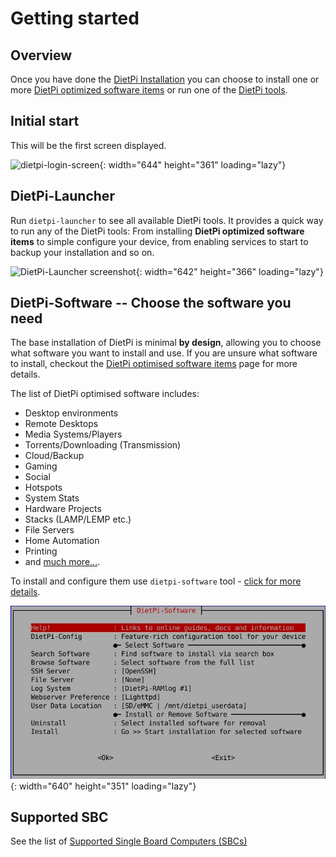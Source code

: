 # Getting started

## Overview

Once you have done the [DietPi Installation](../install/) you can choose to install one or more [DietPi optimized software items](../software/) or run one of the [DietPi tools](../dietpi_tools/).

## Initial start

This will be the first screen displayed.

![dietpi-login-screen](assets/images/dietpi-login-screen.jpg){: width="644" height="361" loading="lazy"}

## DietPi-Launcher

Run `dietpi-launcher` to see all available DietPi tools. It provides a quick way to run any of the DietPi tools: From installing **DietPi optimized software items** to simple configure your device, from enabling services to start to backup your installation and so on.

![DietPi-Launcher screenshot](assets/images/dietpi-launcher.jpg){: width="642" height="366" loading="lazy"}

## DietPi-Software -- Choose the software you need

The base installation of DietPi is minimal **by design**, allowing you to choose what software you want to install and use. If you are unsure what software to install, checkout the [DietPi optimised software items](../software/) page for more details.  

The list of DietPi optimised software includes:

- Desktop environments
- Remote Desktops
- Media Systems/Players
- Torrents/Downloading (Transmission)
- Cloud/Backup
- Gaming
- Social
- Hotspots
- System Stats
- Hardware Projects
- Stacks (LAMP/LEMP etc.)
- File Servers
- Home Automation
- Printing
- and [much more...](../software/).

To install and configure them use `dietpi-software` tool - [click for more details](../dietpi_tools/#dietpi-software).

![DietPi-Software screenshot](assets/images/dietpi-software.jpg){: width="640" height="351" loading="lazy"}

## Supported SBC

See the list of [Supported Single Board Computers (SBCs)](../hardware/)
